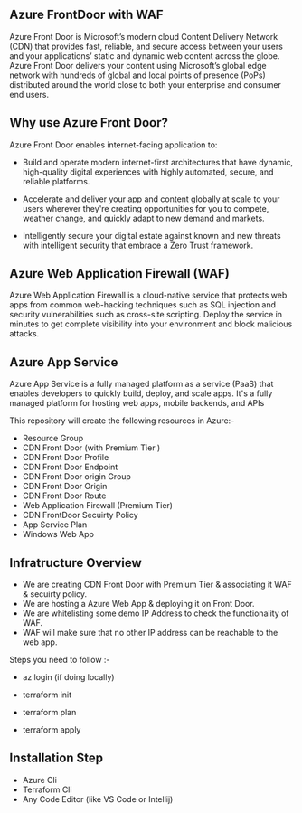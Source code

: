 Azure FrontDoor with WAF 
---------------------------

Azure Front Door is Microsoft’s modern cloud Content Delivery Network (CDN) that provides fast, reliable, and secure access between your users and your applications’ static and dynamic web content across the globe. Azure Front Door delivers your content using Microsoft’s global edge network with hundreds of global and local points of presence (PoPs) distributed around the world close to both your enterprise and consumer end users.

Why use Azure Front Door?
----------------------------

Azure Front Door enables internet-facing application to:

* Build and operate modern internet-first architectures that have dynamic, high-quality digital experiences with highly automated, secure, and reliable platforms.

* Accelerate and deliver your app and content globally at scale to your users wherever they're creating opportunities for you to compete, weather change, and quickly adapt to new demand and markets.

* Intelligently secure your digital estate against known and new threats with intelligent security that embrace a Zero Trust framework.

Azure Web Application Firewall (WAF)
---------------------------------------

Azure Web Application Firewall is a cloud-native service that protects web apps from common web-hacking techniques such as SQL injection and security vulnerabilities such as cross-site scripting. Deploy the service in minutes to get complete visibility into your environment and block malicious attacks.

Azure App Service 
------------------
Azure App Service is a fully managed platform as a service (PaaS) that enables developers to quickly build, deploy, and scale apps. It's a fully managed platform for hosting web apps, mobile backends, and APIs

This repository will create the following resources in Azure:-

- Resource Group
- CDN Front Door (with Premium Tier )
- CDN Front Door Profile
- CDN Front Door Endpoint
- CDN Front Door origin Group
- CDN Front Door Origin
- CDN Front Door Route
- Web Application Firewall (Premium Tier)
- CDN FrontDoor Secuirty Policy
- App Service Plan
- Windows Web App

Infratructure Overview
----------------------------
- We are creating CDN Front Door with Premium Tier & associating it WAF & secuirty policy. 
- We are hosting a Azure Web App & deploying it on Front Door.
- We are whitelisting some demo IP Address to check the functionality of WAF.
- WAF will make sure that no other IP address can be reachable to the web app.

Steps  you need to follow :-

- az login (if doing locally)

- terraform init

- terraform plan

- terraform apply

Installation Step
------------------

* Azure Cli
* Terraform Cli
* Any Code Editor (like VS Code or Intellij)

